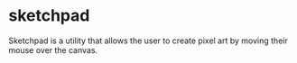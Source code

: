 # sketchpad

Sketchpad is a utility that allows the user to create pixel art by moving their mouse over the canvas.